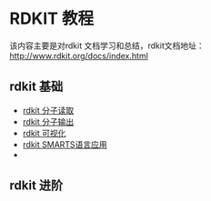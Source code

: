 # RDKIT 教程
该内容主要是对rdkit 文档学习和总结，rdkit文档地址： http://www.rdkit.org/docs/index.html

## rdkit 基础
- [rdkit 分子读取]()
- [rdkit 分子输出]()
- [rdkit 可视化]()
- [rdkit SMARTS语言应用]()
- 



## rdkit 进阶
